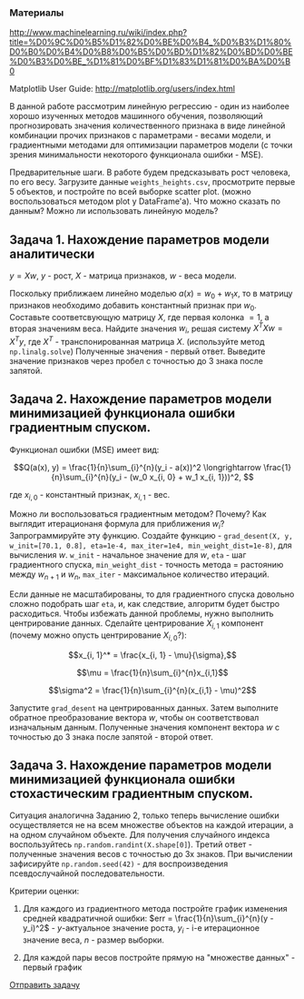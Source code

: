 ### Материалы

http://www.machinelearning.ru/wiki/index.php?title=%D0%9C%D0%B5%D1%82%D0%BE%D0%B4_%D0%B3%D1%80%D0%B0%D0%B4%D0%B8%D0%B5%D0%BD%D1%82%D0%BD%D0%BE%D0%B3%D0%BE_%D1%81%D0%BF%D1%83%D1%81%D0%BA%D0%B0

Matplotlib User Guide: http://matplotlib.org/users/index.html

В данной работе рассмотрим линейную регрессию - один из наиболее хорошо изученных методов машинного обучения, позволяющий прогнозировать значения количественного признака в виде линейной комбинации прочих признаков с параметрами - весами модели, и градиентными методами для оптимизации параметров модели (с точки зрения минимальности некоторого функционала ошибки - MSE).

Предварительные шаги.
В работе будем предсказывать рост человека, по его весу.
Загрузите данные `weights_heights.csv`, просмотрите первые 5 объектов, и постройте по всей выборке scatter plot. (можно воспользоваться методом plot у DataFrame'а).
Что можно сказать по данным? Можно ли использовать линейную модель?

## Задача 1. Нахождение параметров модели аналитически

$`y = Xw`$, $`y`$ - рост, $`X`$ - матрица признаков, $`w`$ - веса модели.

Поскольку приближаем линейно моделью $`a(x) = w_0 + w_1 x`$, то в матрицу признаков необходимо добавить константный признак при $`w_0`$. Составьте соответсвующую матрицу $`X`$, где первая колонка $`= 1`$, а вторая значениям веса.
Найдите значения $`w_i`$, решая систему $`X^T X  w = X^Ty`$, где $`X^T`$ - транспонированная матрица $`X`$. (используйте метод `np.linalg.solve`)
Полученные значения - первый ответ. Выведите значение признаков через пробел с точностью до 3 знака после запятой.

## Задача 2. Нахождение параметров модели минимизацией функционала ошибки градиентным спуском.

Функционал ошибки (MSE) имеет вид:

```math
Q(a(x), y) = \frac{1}{n}\sum_{i}^{n}(y_i - a(x))^2 \longrightarrow \frac{1}{n}\sum_{i}^{n}(y_i - (w_0 x_{i, 0} + w_1 x_{i, 1}))^2, 
```
где $`x_{i, 0}`$ - константный признак, $`x_{i, 1}`$ - вес.

Можно ли воспользоваться градиентным методом? Почему?
Как выглядит итерационаня формула для приближения $`w_i`$? Запрограммируйте эту функцию.
Создайте функцию - `grad_desent(X, y, w_init=[70.1, 0.8], eta=1e-4, max_iter=1e4, min_weight_dist=1e-8)`, для вычисления $`w`$. `w_init` - начальное значение для $`w`$, `eta` - шаг градиентного спуска, `min_weight_dist` - точность метода = растоянию между $`w_{n+1}`$ и $`w_n`$, `max_iter` - максимальное количество итераций.

Если данные не маcштабированы, то для градиентного спуска довольно сложно подобрать шаг `eta`, и, как следствие, алгоритм будет быстро расходиться. Чтобы избежать данной проблемы, нужно выполнить центрирование данных. Сделайте центрирование $`X_{i, 1}`$ компонент (почему можно опусть центрирование $`X_{i, 0}`$?):

```math
x_{i, 1}^* =  \frac{x_{i, 1} - \mu}{\sigma},
```
```math
\mu = \frac{1}{n}\sum_{i}^{n}x_{i,1}
```
```math
\sigma^2 = \frac{1}{n}\sum_{i}^{n}(x_{i,1} - \mu)^2
```

Запустите `grad_desent` на центрированных данных. Затем выполните обратное преобразование вектора $`w`$, чтобы он соответствовал изначальным данным.
Полученные значения компонент вектора $`w`$ с точностью до 3 знака после запятой - второй ответ.

## Задача 3. Нахождение параметров модели минимизацией функционала ошибки стохастическим градиентным спуском.

Ситуация аналогична Заданию 2, только теперь вычисление ошибки осуществляется не на всем множестве объектов на каждой итерации, а на одном случайном объекте.
Для получения случайного индекса воспользуйтесь `np.random.randint(X.shape[0]`).
Третий ответ - полученные значения весов с точностью до 3х знаков. При вычислении зафисируйте `np.random.seed(42)` - для воспроизведения псевдослучайной последовательности.


Критерии оценки:
1. Для каждого из градиентного метода постройте график изменения средней квадратичной ошибки:
$`err = \frac{1}{n}\sum_{i}^{n}(y - y_i)^2`$ - $`y`$-актуальное значение роста, $`y_i`$ - i-е итерационное значение веса, $`n`$ - размер выборки.

2. Для каждой пары весов постройте прямую на "множестве данных" - первый график

[Отправить задачу](https://goo.gl/forms/JuLFpzbVaLJ0E6ef1)